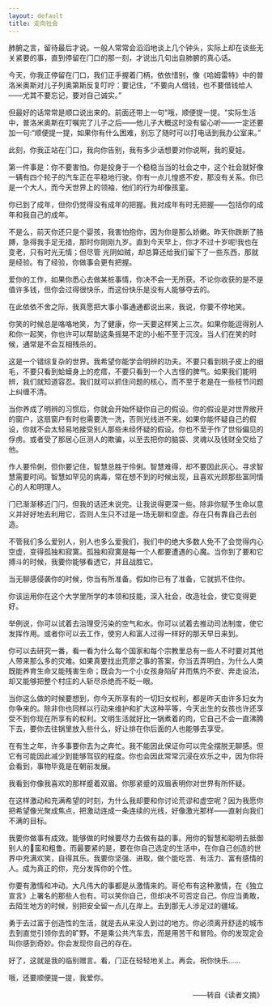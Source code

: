 ```yaml
---
layout: default
title: 走向社会
---
```

肺腑之言，留待最后才说。一般人常常会滔滔地谈上几个钟头，实际上却在谈些无关紧要的事，直到停留在⻔口的那一刻，才说出几句出自肺腑的真心话。  

今天，你我正停留在⻔口，我们正手握着⻔柄，依依惜别，像《哈姆雷特》中的普洛米奥斯对儿子列奥第斯反复叮咛：要记住，“不要向人借钱，也不要借钱给人——尤其不要忘记，要对自己诚实。”  

但最好的话常常是顺口说出来的。前面还带上一句"哦，顺便提一提。"实际生活中，普洛米奥斯在叮嘱完了儿子之后——他儿子大概这时没有留心听——一定还要加一句:“顺便提一提，如果你有什么困难，别忘了随时可以打电话到我办公室来。”  

此刻，你我正站在⻔口，我向你告别，我有多少话想要对你说啊，我的夏娃。  

第一件事是：你不要害怕。你是投身于一个稳稳当当的社会之中，这个社会就好像一辆有四个轮子的汽⻋正在平稳地行驶。你有一点儿惶惑不安，那没有关系。你已是一个大人，而今天世界上的领袖，他们的行为却像孩童。

你已到了成年，但你仍觉得没有成年的把握。我对成年有时无把握——包括你的成年和我自己的成年。  

不是么，前天你还只是个婴孩，我害怕抱你，因为你是那么娇嫩。昨天你跌断了胳膊，急得我手足无措，那时你刚刚九岁。直到今天早上，你才不过十岁呢!我也在变老，只有时光无情；但尽管 光阴如贼，却总算还给我们留下了一些东⻄，那就是经验。有了经验，你做事会更有把握。  

爱你的工作，如果你悉心去做某桩事情，你决不会一无所获。不论你收获的是不是值许多钱，但你会过得很快乐，而这份快乐是没有人能够夺去的。  

在此依依不舍之际，我真愿把大事小事通通都说出来，我说，你要不停地笑。  

你笑的时候总是咯咯地笑，为了健康，你一天要这样笑上三次。如果你能逗得别人和你一起笑，你也许可以帮助这条摇晃不定的小船不至于沉没。当人们在笑的时候，通常是不会互相残杀的。  

这是一个错综复杂的世界。我希望你能学会明辨的功夫。不要只看到桃子皮上的细毛，不要只看到蛤蟆身上的疙瘩，不要只看到一个人古怪的脾气。如果我们能明辨，我们就知道容忍。我们就可以抓住问题的核心，而不至于老是在一些枝节问题上纠缠不清。  

当你养成了明辨的习惯后，你就会开始怀疑你自己的假设。你的假设是对世界敞开的窗户，这扇窗户有时也需要洗一洗，否则光线进不来。如果你能怀疑自己的假设，你就不会太轻易地接受别人那些未经怀疑的假设。你也不至于作了世俗偏⻅的俘虏。或者受了那居心叵测人的欺骗，以至去把你的脑袋、灵魂以及钱财全交给了他。  

作人要伶俐，但你要记住，智慧总胜于伶俐。智慧难得，却不要因此灰心。寻求智慧需要时间。智慧如罕⻅的病毒，常在想不到的时候出现，且喜欢光顾那些富同情心的人和明理人。  

⻔已渐渐移近⻔闩，但我的话还未说完。让我说得更深一些。除非你赋予生命以意义并好好地去利用它，否则人生只不过是一场无聊和空虚。存在只有靠自己去创造。  

不管我们多么爱别人，别人也多么爱我们，我们中的绝大多数人免不了会觉得内心空虚，变得孤独和寂寞。孤独和寂寞是每一个人都要遭遇的心魔。当你到了要和它搏斗的时候，我要你能够看透它，并且战胜它。  

当无聊感侵袭你的时候，你当有所准备。假如你已有了准备，它就抓不住你。  

你该运用你在这个大学里所学的本领和技能，深入社会，改造社会，使它变得更好。  

举例说，你可以试着去治理受污染的空气和水。你可以试着去推动司法制度，使它发挥作用。或者你可以去工作，使穷人和富人过得一样好的那天早日来到。  

你可以去研究一番，看一看为什么每个国家和每个宗教里总有一些人不时要对其他人带来那么多的灾难。如果真要找出荒廖之事的答案，你当去弄明白，为什么人类既能养育生命又能残害生命；既会为一个小女孩身陷矿井而焦灼不安、奔走设法，却又能够把整个村庄的人斩尽杀绝而不眨一眼。  

当你这么做的时候要想到，你今天所享有的一切妇女权利，都是昨天由许多妇女为你争来的。除非你也同样以行动来维护和扩大这种平等，今天出生的女孩也许还享受不到你现在所享有的权利。文明生活就好比一锅煮着的肉，它自己不会一直沸腾下去，要你去往锅里放入些什么，好让排在你后面的人也能够去享受。  

在有生之年，许多事要你去为之奔忙。我不能因此保证你可以完全摆脱无聊感。但它有可能因此减少到能够驾驭的程度。你也会因此常常沉浸在欢乐之中，因为你将会看到，事物毕竟是在朝前发展。  

我看到你像我喜欢的那样蹙着双眉。你那紧蹙的双眉表明你对世界有所怀疑。  

在这样激动和充满希望的时刻，为什么我却要和你讨论荒谬和虚空呢？因为我愿你把希望像光聚成焦点，把激动连成一条连续的光线，好像激光那样——直射向我们不满的目标。  

我要你做事有成效。能够做的时候要尽力去做有益的事。用你的智慧和聪明去抵御别人的􏰀蛮和粗鲁。而最要紧的是，要在你自己选定的生活中，在你自己创造的世界中充满欢笑，自得其乐。我要你坚强、进取，做个能吃苦、有活力、富有感情的人。成为真正的你，充分发挥你的个性。  

你要有激情和冲动。大凡伟大的事都是从激情来的。哥伦布有这种激情，在《独立宣言》上署名的那些人也有。可以笑你自己，但却决不可否定自己。你应当勇敢，去陌生地方的时候，别把安全留一点儿在岸上。去到那无人涉足过的疆域。  

勇于去过富于创造性的生活，就是去从来没人到过的地方。你必须离开舒适的城市去到直觉引领你去的旷野。不是乘公共汽⻋去，而是用苦干和冒险。你的发现定会叫你感到奇妙。你会发现你自己的存在。  

好了，这就是我的临别赠言。看，⻔正在轻轻地关上。再会。祝你快乐......  

哦，还要顺便提一提，我爱你。  

<div style="text-align:right">——转自《读者文摘》</div>
